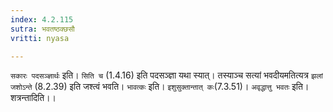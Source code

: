 ```yaml
---
index: 4.2.115
sutra: भवतष्ठक्छसौ
vritti: nyasa

---
```

`सकारः पदसञ्ज्ञार्थः` इति। `सिति च` (1.4.16) इति पदसञ्ज्ञा यथा स्यात्। तस्याञ्च सत्यां भवदीयमतित्यत्र `झलां जशोऽन्ते` (8.2.39) इति जश्त्वं भवति। `भावत्कः` इति। `इशुसुक्तान्तात् कः`(7.3.51)। `अवृद्धात्तु भवतः` इति। शत्रन्तादिति।।